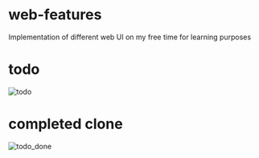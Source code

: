 
# web-features
Implementation of different web UI on my free time for learning purposes 


# todo
![todo](https://user-images.githubusercontent.com/71145865/163383428-4fe012fa-3a39-4f4b-aedd-d67591d52696.jpg)

# completed clone

![todo_done](https://user-images.githubusercontent.com/71145865/163383469-611e2129-91cc-425a-9948-2dd0550ca657.png)
